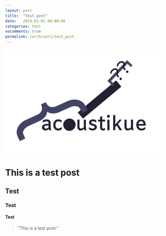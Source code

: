 ```yaml
---
layout: post
title:  "Test post"
date:   2019-01-01 09:00:00
categories: test
nocomments: true
permalink: /archivers/test_post
---
```


![acoustikue](/assets/acoustikue_icon.png)

# This is a test post

## Test

### Test

<!--more-->

#### Test

> "This is a test post."




